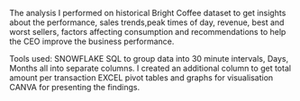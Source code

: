 The analysis I performed on historical Bright Coffee dataset to get insights about the performance, sales trends,peak times of day, revenue, best and worst sellers, factors affecting consumption and 
recommendations to help the CEO improve the business performance.

Tools used:
  SNOWFLAKE SQL to group data into 30 minute intervals, Days, Months all into separate columns. I created an additional column to get total amount per transaction
  EXCEL pivot tables and graphs for visualisation
  CANVA for presenting the findings.
  
  
